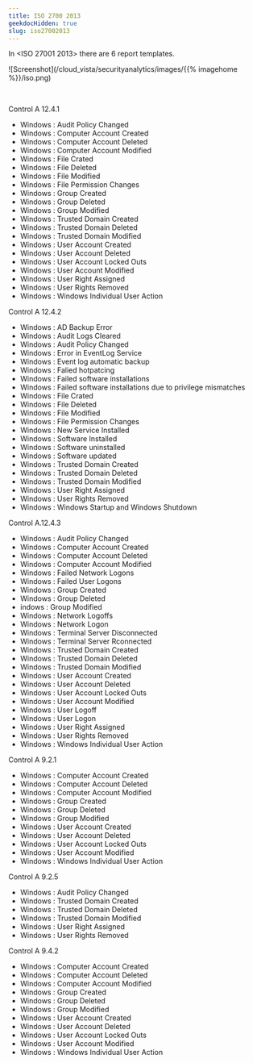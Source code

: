 ```yaml
---
title: ISO 2700 2013
geekdocHidden: true
slug: iso27002013
---
```


In \<ISO 27001 2013> there are 6 report templates.

![Screenshot](/cloud_vista/securityanalytics/images/{{% imagehome %}}/iso.png)

&nbsp;

Control A 12.4.1
* Windows : Audit Policy Changed
* Windows : Computer Account Created
* Windows : Computer Account Deleted
* Windows : Computer Account Modified
* Windows : File Crated
* Windows : File Deleted
* Windows : File Modified
* Windows : File Permission Changes
* Windows : Group Created
* Windows : Group Deleted
* Windows : Group Modified
* Windows : Trusted Domain Created
* Windows : Trusted Domain Deleted
* Windows : Trusted Domain Modified
* Windows : User Account Created
* Windows : User Account Deleted
* Windows : User Account Locked Outs
* Windows : User Account Modified
* Windows : User Right Assigned
* Windows : User Rights Removed
* Windows : Windows Individual User Action

Control A 12.4.2
* Windows : AD Backup Error
* Windows : Audit Logs Cleared
* Windows : Audit Policy Changed
* Windows : Error in EventLog Service
* Windows : Event log automatic backup
* Windows : Falied hotpatcing
* Windows : Failed software installations
* Windows : Failed software installations due to privilege mismatches
* Windows : File Crated
* Windows : File Deleted
* Windows : File Modified
* Windows : File Permission Changes
* Windows : New Service Installed
* Windows : Software Installed
* Windows : Software uninstalled
* Windows : Software updated
* Windows : Trusted Domain Created
* Windows : Trusted Domain Deleted
* Windows : Trusted Domain Modified
* Windows : User Right Assigned
* Windows : User Rights Removed
* Windows : Windows Startup and Windows Shutdown

Control A.12.4.3
* Windows : Audit Policy Changed
* Windows : Computer Account Created
* Windows : Computer Account Deleted
* Windows : Computer Account Modified
* Windows : Failed Network Logons
* Windows : Failed User Logons
* Windows : Group Created
* Windows : Group Deleted
* indows : Group Modified
* Windows : Network Logoffs
* Windows : Network Logon
* Windows : Terminal Server Disconnected
* Windows : Terminal Server Rconnected
* Windows : Trusted Domain Created
* Windows : Trusted Domain Deleted
* Windows : Trusted Domain Modified
* Windows : User Account Created
* Windows : User Account Deleted
* Windows : User Account Locked Outs
* Windows : User Account Modified
* Windows : User Logoff
* Windows : User Logon
* Windows : User Right Assigned
* Windows : User Rights Removed
* Windows : Windows Individual User Action

Control A 9.2.1
* Windows : Computer Account Created
* Windows : Computer Account Deleted
* Windows : Computer Account Modified
* Windows : Group Created
* Windows : Group Deleted
* Windows : Group Modified
* Windows : User Account Created
* Windows : User Account Deleted
* Windows : User Account Locked Outs
* Windows : User Account Modified
* Windows : Windows Individual User Action

Control A 9.2.5
* Windows : Audit Policy Changed
* Windows : Trusted Domain Created
* Windows : Trusted Domain Deleted
* Windows : Trusted Domain Modified
* Windows : User Right Assigned
* Windows : User Rights Removed

Control A 9.4.2
* Windows : Computer Account Created
* Windows : Computer Account Deleted
* Windows : Computer Account Modified
* Windows : Group Created
* Windows : Group Deleted
* Windows : Group Modified
* Windows : User Account Created
* Windows : User Account Deleted
* Windows : User Account Locked Outs
* Windows : User Account Modified
* Windows : Windows Individual User Action



